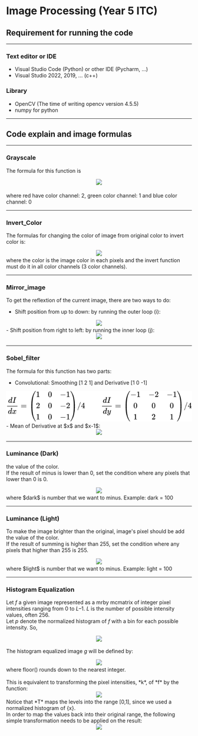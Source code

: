 # Image Processing (Year 5 ITC)

## Requirement for running the code
---
### Text editor or IDE
- Visual Studio Code (Python) or other IDE (Pycharm, ...)
- Visual Studio 2022, 2019, ... (c++)
### Library
- OpenCV (The time of writing opencv version 4.5.5)
- numpy for python
---

## Code explain and image formulas
---
### Grayscale
The formula for this function is <!-- $$ Luminance = (0.299 \times blue) + (0.587 \times green) + (0.114 \times red) $$ --> 

<div align="center"><img style="background: white;" src="svg\p7hbVXdigE.svg"></div> <br>
where red have color channel: 2, green color channel: 1 and blue color channel: 0

---
### Invert_Color
The formulas for changing the color of image from original color to invert color is:
<!-- $$ Invert = 255 - color $$ --> 

<div align="center"><img style="background: white;" src="svg\ub3CvnqMaE.svg"></div>
where the color is the image color in each pixels and the invert function must do it in all color channels (3 color channels).

---
### Mirror_image
To get the reflextion of the current image, there are two ways to do: <br>
- Shift position from up to down: by running the outer loop (i): 
<!-- $$mirror_{up} = rows - i - 1$$ --> 

<div align="center"><img style="background: white;" src="svg\Hj4S4LDUhH.svg"></div> 
- Shift position from right to left: by running the inner loop (j): 
<!-- $$ mirror_{side} = cols - j - 1 $$ --> 

<div align="center"><img style="background: white;" src="svg\is6hcUGDqA.svg"></div> 

---
### Sobel_filter
The formula for this function has two parts:
- Convolutional: Smoothing [1 2 1] and Derivative [1 0 -1]
<!-- $$ 
\frac{dI}{dx} = 
\left(\begin{array}{cc} 
1 & 0 & -1\\
2 & 0 & -2\\
1 & 0 & -1\\
\end{array}\right) / 4 \quad\quad
\frac{dI}{dy} = 
\left(\begin{array}{cc} 
-1 & -2 & -1\\
0 & 0 & 0\\
1 & 2 & 1\\
\end{array}\right)/4
$$ --> 

<div align="center"><img style="background: white;" src="svg\VsdvAtMCPA.svg"></div> 
- Mean of Derivative at $x$ and $x-1$:
<!-- $$\frac{I[x + 1] - I[x - 1]}{2}$$ --> 

<div align="center"><img style="background: white;" src="svg\FrYXlyHdqO.svg"></div>

---
### Luminance (Dark)
the value of the color. <br>
If the result of minus is lower than 0, set the condition where any pixels that lower than 0 is 0.
<!-- $$Dark\_ Luminance = pixel - dark$$ --> 

<div align="center"><img style="background: white;" src="svg\SkS3Ncd1v7.svg"></div>
where $dark$ is number that we want to minus. Example: dark = 100

---
### Luminance (Light)
To make the image brighter than the original, image's pixel should be add the value of the color. <br>
If the result of summing is higher than 255, set the condition where any pixels that higher than 255 is 255.
<!-- $$Light\_ Luminance = pixel + light$$ --> 

<div align="center"><img style="background: white;" src="svg\6nXiqLVIyN.svg"></div>
where $light$ is number that we want to minus. Example: light = 100

--- 
### Histogram Equalization
Let *f*  a given image represented as a mrby mcmatrix of integer pixel intensities ranging from 0 to $L–1$. *L* is the number of possible intensity values,
 often 256. <br>
Let *p* denote the normalized histogram of *f* with a bin for each possible intensity. So,

<!-- $$ p_n = \frac{\text{number of pixels with intensity}\quad n}{\text{total number of pixels}} $$ --> 

<div align="center"><img style="background: white;" src="svg\zzbz7aoM8H.svg"></div>

The histogram equalized image *g* will be defined by:
<!-- $$g_{i,j} = floor((L-1)\sum_{n=0}^{f_{i,j}}p_n)$$ --> 

<div align="center"><img style="background: white;" src="svg\7FpU04p9n4.svg"></div>
where floor() rounds down to the nearest integer. <br>
<br>
This is equivalent to transforming the pixel intensities, *k*, of *f* by the function:
<!-- $$T(k) = floor((L-1)\sum_{n=0}^{k}p_n)$$ --> 

<div align="center"><img style="background: white;" src="svg\k6h1qPZ9et.svg"></div>
Notice that *T* maps the levels into the range [0,1], since we used a normalized histogram of {x}. <br>
In order to map the values back into their original range, the following simple transformation needs to be applied on the result:

<!-- $$y' = y \times (max\{x\}-mix\{x\})+mix\{x\}$$ --> 

<div align="center"><img style="background: white;" src="svg\8QRi4WpVZv.svg"></div>